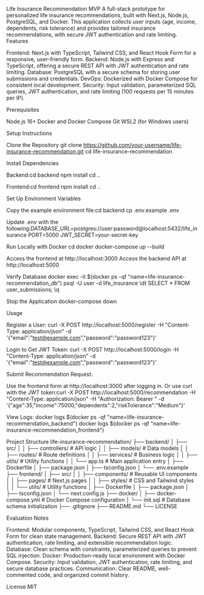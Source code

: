 Life Insurance Recommendation MVP
A full-stack prototype for personalized life insurance recommendations, built with Next.js, Node.js, PostgreSQL, and Docker. This application collects user inputs (age, income, dependents, risk tolerance) and provides tailored insurance recommendations, with secure JWT authentication and rate limiting.
Features

Frontend: Next.js with TypeScript, Tailwind CSS, and React Hook Form for a responsive, user-friendly form.
Backend: Node.js with Express and TypeScript, offering a secure REST API with JWT authentication and rate limiting.
Database: PostgreSQL with a secure schema for storing user submissions and credentials.
DevOps: Dockerized with Docker Compose for consistent local development.
Security: Input validation, parameterized SQL queries, JWT authentication, and rate limiting (100 requests per 15 minutes per IP).

Prerequisites

Node.js 16+
Docker and Docker Compose
Git
WSL2 (for Windows users)

Setup Instructions

Clone the Repository
git clone https://github.com/your-username/life-insurance-recommendation.git
cd life-insurance-recommendation


Install Dependencies

Backend:cd backend
npm install
cd ..


Frontend:cd frontend
npm install
cd ..




Set Up Environment Variables

Copy the example environment file:cd backend
cp .env.example .env


Update .env with the following:DATABASE_URL=postgres://user:password@localhost:5432/life_insurance
PORT=5000
JWT_SECRET=your-secret-key




Run Locally with Docker
cd docker
docker-compose up --build


Access the frontend at http://localhost:3000
Access the backend API at http://localhost:5000


Verify Database
docker exec -it $(docker ps -qf "name=life-insurance-recommendation_db") psql -U user -d life_insurance
\dt
SELECT * FROM user_submissions;
\q


Stop the Application
docker-compose down



Usage

Register a User:
curl -X POST http://localhost:5000/register -H "Content-Type: application/json" -d '{"email":"test@example.com","password":"password123"}'


Login to Get JWT Token:
curl -X POST http://localhost:5000/login -H "Content-Type: application/json" -d '{"email":"test@example.com","password":"password123"}'


Submit Recommendation Request:

Use the frontend form at http://localhost:3000 after logging in.
Or use curl with the JWT token:curl -X POST http://localhost:5000/recommendation -H "Content-Type: application/json" -H "Authorization: Bearer <your-token>" -d '{"age":35,"income":75000,"dependents":2,"riskTolerance":"Medium"}'




View Logs:
docker logs $(docker ps -qf "name=life-insurance-recommendation_backend")
docker logs $(docker ps -qf "name=life-insurance-recommendation_frontend")



Project Structure
life-insurance-recommendation/
├── backend/
│   ├── src/
│   │   ├── controllers/  # API logic
│   │   ├── models/       # Data models
│   │   ├── routes/       # Route definitions
│   │   ├── services/     # Business logic
│   │   ├── utils/        # Utility functions
│   │   └── app.ts        # Main application entry
│   ├── Dockerfile
│   ├── package.json
│   ├── tsconfig.json
│   └── .env.example
├── frontend/
│   ├── src/
│   │   ├── components/   # Reusable UI components
│   │   ├── pages/        # Next.js pages
│   │   ├── styles/       # CSS and Tailwind styles
│   │   └── utils/        # Utility functions
│   ├── Dockerfile
│   ├── package.json
│   ├── tsconfig.json
│   └── next.config.js
├── docker/
│   ├── docker-compose.yml  # Docker Compose configuration
│   └── init.sql           # Database schema initialization
├── .gitignore
├── README.md
└── LICENSE

Evaluation Notes

Frontend: Modular components, TypeScript, Tailwind CSS, and React Hook Form for clean state management.
Backend: Secure REST API with JWT authentication, rate limiting, and extensible recommendation logic.
Database: Clean schema with constraints, parameterized queries to prevent SQL injection.
Docker: Production-ready local environment with Docker Compose.
Security: Input validation, JWT authentication, rate limiting, and secure database practices.
Communication: Clear README, well-commented code, and organized commit history.

License
MIT